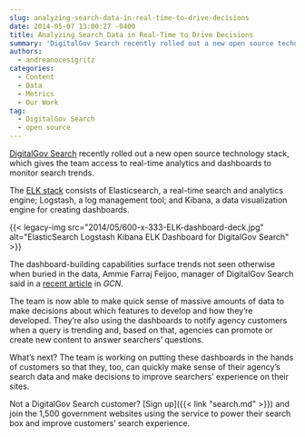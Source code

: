 ```yaml
---
slug: analyzing-search-data-in-real-time-to-drive-decisions
date: 2014-05-07 13:00:27 -0400
title: Analyzing Search Data in Real-Time to Drive Decisions
summary: 'DigitalGov Search recently rolled out a new open source technology stack, which gives the team access to real-time analytics and dashboards to monitor search trends.'
authors:
  - andreanocesigritz
categories:
  - Content
  - Data
  - Metrics
  - Our Work
tag:
  - DigitalGov Search
  - open source
---
```


[DigitalGov Search](https://search.gov) recently rolled out a new open source technology stack, which gives the team access to real-time analytics and dashboards to monitor search trends.

The [ELK stack](http://www.elasticsearch.org/overview/) consists of Elasticsearch, a real-time search and analytics engine; Logstash, a log management tool; and Kibana, a data visualization engine for creating dashboards.

{{< legacy-img src="2014/05/600-x-333-ELK-dashboard-deck.jpg" alt="ElasticSearch Logstash Kibana ELK Dashboard for DigitalGov Search" >}}

The dashboard-building capabilities surface trends not seen otherwise when buried in the data, Ammie Farraj Feijoo, manager of DigitalGov Search said in a [recent article](http://gcn.com/Articles/2014/04/29/DigitalGov-Search.aspx) in _GCN_.

The team is now able to make quick sense of massive amounts of data to make decisions about which features to develop and how they’re developed. They’re also using the dashboards to notify agency customers when a query is trending and, based on that, agencies can promote or create new content to answer searchers’ questions.

What’s next? The team is working on putting these dashboards in the hands of customers so that they, too, can quickly make sense of their agency’s search data and make decisions to improve searchers’ experience on their sites.

Not a DigitalGov Search customer? [Sign up]({{< link "search.md" >}}) and join the 1,500 government websites using the service to power their search box and improve customers’ search experience.
